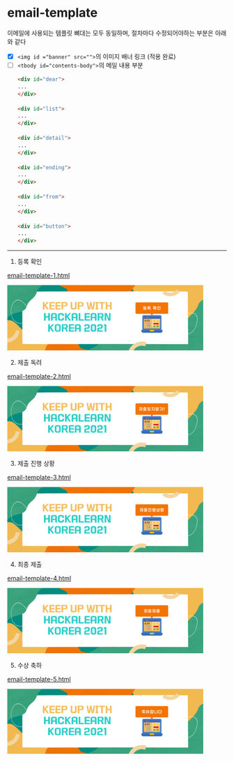 # email-template

이메일에 사용되는 템플릿 뼈대는 모두 동일하며, 절차마다 수정되어야하는 부분은 아래와 같다

- [x] `<img id ="banner" src="">`의 이미지 배너 링크 (적용 완료)
- [ ] `<tbody id="contents-body">`의 메일 내용 부분
    ``` html
    <div id="dear">
    ...
    </div>

    <div id="list">
    ...
    </div>

    <div id="detail">
    ...
    </div>

    <div id="ending">
    ...
    </div>

    <div id="from">
    ...
    </div>

    <div id="button">
    ...
    </div>
    ```

---

1. 등록 확인

[email-template-1.html](email-template-1.html)

<img width="450" alt="banner-1" src="../banners/confirm-registration.png">

2. 제출 독려

[email-template-2.html](email-template-2.html)

<img width="450" alt="banner-2" src="../banners/keep-it-up.png">

3. 제출 진행 상황

[email-template-3.html](email-template-3.html)

<img width="450" alt="banner-3" src="../banners/work-in-progress.png">

4. 최종 제출

[email-template-4.html](email-template-4.html)

<img width="450" alt="banner-4" src="../banners/confirm-submission.png">

5. 수상 축하

[email-template-5.html](email-template-5.html)

<img width="450" alt="banner-5" src="../banners/congrats.png">
